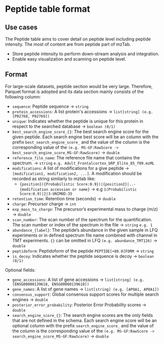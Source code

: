 # Peptide table format

## Use cases

The Peptide table aims to cover detail on peptide level including peptide intensity. The most of content are from peptide part of mzTab.

- Store peptide intensity to perform down-stream analysis and integration.
- Enable easy visualization and scanning on peptide level.

## Format

For large-scale datasets, peptide section would be very large. Therefore, Parquet format is adopted and its data section mainly consists of the following column:

- `sequence`: Peptide sequence -> `string`
- `protein_accessions`: A list protein's accessions -> `list[string] (e.g. [P02768, P02769])`
- `unique`: Indicates whether the peptide is unique for this protein in respect to the searched database -> `boolean (0/1)`
- `best_search_engine_score_{}`: The best search engine score for the given peptide. Each search engine best score will be an column with the prefix `best_search_engine_score_` and the value of the column is the corresponding value of the `(e.g. MS-GF:RawScore -> best_search_engine_score_MS-GF:RawScore)` -> `double`
- `reference_file_name`: The reference file name that contains the spectrum. -> `string` `e.g. Adult_Frontalcortex_bRP_Elite_85_f09.mzML`
- `modifications`: A list of modifications for a give peptide -> `[modification1, modification2, ...]`. A modification should be recorded as string similarly to mztab like:
  - `{position}({Probabilistic Score:0.9})|{position2}|..-{modification accession or name}` -> e.g `1(Probabilistic Score:0.9)|2|3-UNIMOD:35`
- `retention_time`: Retention time (seconds) -> `double`
- `charge`: Precursor charge -> `int`
- `exp_mass_to_charge`: The precursor’s experimental mass to charge (m/z) -> `double`
- `scan_number`: The scan number of the spectrum for the quantification. The scan number or index of the spectrum in the file -> `string` `e.g. 1`
- `abundance_{label}`: The peptide’s abundance in the given sample in LFQ experiments or in defined spectrum file name combined with channel in TMT experiments. `{}` can be omitted in LFQ `(e.g. abundance_TMT126)` -> `double`
- `peptidoform`: Peptidoform of the peptide `PEPTIDE[+80.0]FORM` -> `string`
- `is_decoy`: Indicates whether the peptide sequence is decoy -> `boolean (0/1)`

Optional fields:

- `gene_accessions`: A list of gene accessions -> `list[string] (e.g. [ENSG00000139618, ENSG00000139618])`
- `gene_names`: A list of gene names -> `list[string] (e.g. [APOA1, APOA1])`
- `consensus_support`: Global consensus support scores for multiple search engines -> `double`
- `posterior_error_probability`: Posterior Error Probability scores -> `double`
- `search_engine_score_{}`: The search engine scores are the only fields that are not defined in the schema. Each search engine score will be an optional column with the prefix `search_engine_score_` and the value of the column is the corresponding value of the `(e.g. MS-GF:RawScore -> search_engine_score_MS-GF:RawScore)` -> `double`